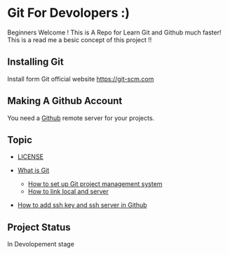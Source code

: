 # Git For Devolopers :)
Beginners Welcome ! This is A Repo for Learn Git and Github
much faster!
This is a read me a besic concept of this project !!
## Installing Git
Install form Git official website https://git-scm.com
## Making A Github Account
You need a [Github](https://github.com) remote server for your projects.
## Topic
+ [LICENSE](LICENSE)
+ [What is Git](What_is_git.md)
  * [How to set up Git project management system](What_is_git.md)
  * [How to link local and server](What_is_git.md)

+ [How to add ssh key and ssh server in Github](ssh-key.md)
    
 ## Project Status 
 In Devolopement stage
